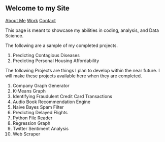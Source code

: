 ## Welcome to my Site

[About Me](https://yasa-mufasa.github.io/Yasa-Mufasa.github.io-About/)
[Work]()
[Contact]()

This page is meant to showcase my abilities in coding, analysis, and Data Science.

The following are a sample of my completed projects.

1. Predicting Contagious Diseases
2. Predicting Personal Housing Affordability


The following Projects are things I plan to develop within the near future. I will make these projects available here when they are completed.

1. Company Graph Generator
2. K-Means Graph
3. Identifying Fraudulent Credit Card Transactions
4. Audio Book Recommendation Engine
5. Naive Bayes Spam Filter
6. Predicting Delayed Flights
7. Python File Reader
8. Regression Graph
9. Twitter Sentiment Analysis
10. Web Scraper
